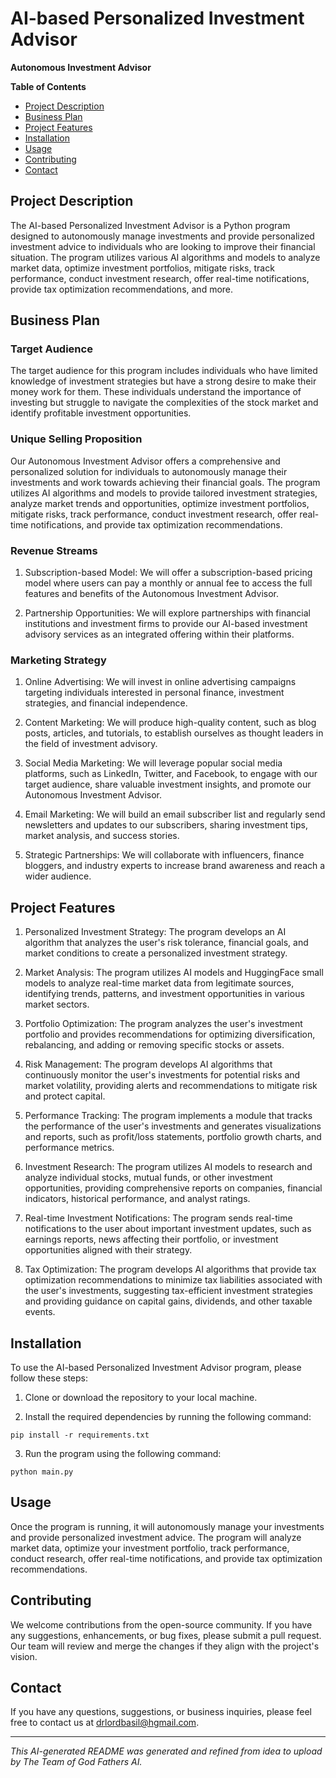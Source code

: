 # AI-based Personalized Investment Advisor

**Autonomous Investment Advisor**

**Table of Contents**
- [Project Description](#project-description)
- [Business Plan](#business-plan)
- [Project Features](#project-features)
- [Installation](#installation)
- [Usage](#usage)
- [Contributing](#contributing)
- [Contact](#contact)

## Project Description

The AI-based Personalized Investment Advisor is a Python program designed to autonomously manage investments and provide personalized investment advice to individuals who are looking to improve their financial situation. The program utilizes various AI algorithms and models to analyze market data, optimize investment portfolios, mitigate risks, track performance, conduct investment research, offer real-time notifications, provide tax optimization recommendations, and more.

## Business Plan

### Target Audience
The target audience for this program includes individuals who have limited knowledge of investment strategies but have a strong desire to make their money work for them. These individuals understand the importance of investing but struggle to navigate the complexities of the stock market and identify profitable investment opportunities.

### Unique Selling Proposition
Our Autonomous Investment Advisor offers a comprehensive and personalized solution for individuals to autonomously manage their investments and work towards achieving their financial goals. The program utilizes AI algorithms and models to provide tailored investment strategies, analyze market trends and opportunities, optimize investment portfolios, mitigate risks, track performance, conduct investment research, offer real-time notifications, and provide tax optimization recommendations.

### Revenue Streams
1. Subscription-based Model: We will offer a subscription-based pricing model where users can pay a monthly or annual fee to access the full features and benefits of the Autonomous Investment Advisor.

2. Partnership Opportunities: We will explore partnerships with financial institutions and investment firms to provide our AI-based investment advisory services as an integrated offering within their platforms.

### Marketing Strategy
1. Online Advertising: We will invest in online advertising campaigns targeting individuals interested in personal finance, investment strategies, and financial independence.

2. Content Marketing: We will produce high-quality content, such as blog posts, articles, and tutorials, to establish ourselves as thought leaders in the field of investment advisory.

3. Social Media Marketing: We will leverage popular social media platforms, such as LinkedIn, Twitter, and Facebook, to engage with our target audience, share valuable investment insights, and promote our Autonomous Investment Advisor.

4. Email Marketing: We will build an email subscriber list and regularly send newsletters and updates to our subscribers, sharing investment tips, market analysis, and success stories.

5. Strategic Partnerships: We will collaborate with influencers, finance bloggers, and industry experts to increase brand awareness and reach a wider audience.

## Project Features

1. Personalized Investment Strategy: The program develops an AI algorithm that analyzes the user's risk tolerance, financial goals, and market conditions to create a personalized investment strategy.

2. Market Analysis: The program utilizes AI models and HuggingFace small models to analyze real-time market data from legitimate sources, identifying trends, patterns, and investment opportunities in various market sectors.

3. Portfolio Optimization: The program analyzes the user's investment portfolio and provides recommendations for optimizing diversification, rebalancing, and adding or removing specific stocks or assets.

4. Risk Management: The program develops AI algorithms that continuously monitor the user's investments for potential risks and market volatility, providing alerts and recommendations to mitigate risk and protect capital.

5. Performance Tracking: The program implements a module that tracks the performance of the user's investments and generates visualizations and reports, such as profit/loss statements, portfolio growth charts, and performance metrics.

6. Investment Research: The program utilizes AI models to research and analyze individual stocks, mutual funds, or other investment opportunities, providing comprehensive reports on companies, financial indicators, historical performance, and analyst ratings.

7. Real-time Investment Notifications: The program sends real-time notifications to the user about important investment updates, such as earnings reports, news affecting their portfolio, or investment opportunities aligned with their strategy.

8. Tax Optimization: The program develops AI algorithms that provide tax optimization recommendations to minimize tax liabilities associated with the user's investments, suggesting tax-efficient investment strategies and providing guidance on capital gains, dividends, and other taxable events.

## Installation

To use the AI-based Personalized Investment Advisor program, please follow these steps:

1. Clone or download the repository to your local machine.

2. Install the required dependencies by running the following command:
```
pip install -r requirements.txt
```

3. Run the program using the following command:
```
python main.py
```

## Usage

Once the program is running, it will autonomously manage your investments and provide personalized investment advice. The program will analyze market data, optimize your investment portfolio, track performance, conduct research, offer real-time notifications, and provide tax optimization recommendations.

## Contributing

We welcome contributions from the open-source community. If you have any suggestions, enhancements, or bug fixes, please submit a pull request. Our team will review and merge the changes if they align with the project's vision.

## Contact

If you have any questions, suggestions, or business inquiries, please feel free to contact us at drlordbasil@hgmail.com.

---

*This AI-generated README was generated and refined from idea to upload by The Team of God Fathers AI.*